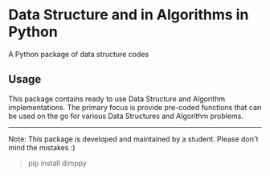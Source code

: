 # Data Structure and in Algorithms in Python 

A Python package of data structure codes

## Usage

This package contains ready to use Data Structure and Algorithm implementations. The primary focus is provide pre-coded functions that can be used on the go for various Data Structures and Algorithm problems.

-----------------------------------
Note: This package is developed and maintained by a student. Please don't mind the mistakes :)

> pip install dimppy